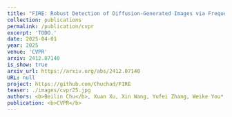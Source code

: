 ```yaml
---
title: "FIRE: Robust Detection of Diffusion-Generated Images via Frequency-Guided Reconstruction Error"
collection: publications
permalink: /publication/cvpr
excerpt: 'TODO.'
date: 2025-04-01
year: 2025
venue: 'CVPR'
arxiv: 2412.07140
is_show: true
arxiv_url: https://arxiv.org/abs/2412.07140
URL: null
project: https://github.com/Chuchad/FIRE
teaser: ./images/cvpr25.jpg
authors: <b>Beilin Chu</b>, Xuan Xu, Xin Wang, Yufei Zhang, Weike You*, Linna Zhou
publication: <b>CVPR</b>
---
```

<!-- [Download paper here](https://academic.oup.com/bioinformatics/article-pdf/38/13/3444/49883746/btac342.pdf) -->